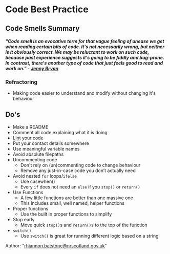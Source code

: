 # Code Best Practice

## Code Smells Summary
##### "Code smell is an evocative term for that vague feeling of unease we get when reading certain bits of code. It's not necessarily wrong, but neither is it obviously correct. We may be reluctant to work on such code, because past experience suggests it's going to be fiddly and bug-prone. In contrast, there's another type of code that just feels good to read and work on." - [Jenny Bryan](https://github.com/jennybc/code-smells-and-feels#:~:text=GitHub%3A%20%40jennybc%20%22Code%20smell%22%20is%20an%20evocative%20term,suggests%20it%27s%20going%20to%20be%20fiddly%20and%20bug-prone.)

###  Refractoring 
* Making code easier to understand and modify without changing it's behaviour

## Do's
* Make a README
* Comment all code explaining what it is doing
* [Lint](https://github.com/jimhester/lintr) your code
* Put your contact details somewhere
* Use meaningful variable names
* Avoid absolute filepaths
* Uncommenting code
    * Don't rely on (un)commenting code to change behaviour
    * Remove any just-in-case code you don’t actually need
* Avoid nested `for` loops/`ifelse`
    * Use casewhen()
    * Every `if` does not need an `else` if you `stop()` or `return()`
* Use Functions
    * A few little functions are better than one massive one
    * This includes small, well named, helper functions
* Proper functions
    * Use the built in proper functions to simplify 
* Stop early
    *  Move quick `stop()`s and `return()`s to the top of the function
* `switch()`
    * Use `switch()` is great for running different logic based on a string


Author: "rhiannon.batstone@nrscotland.gov.uk"
